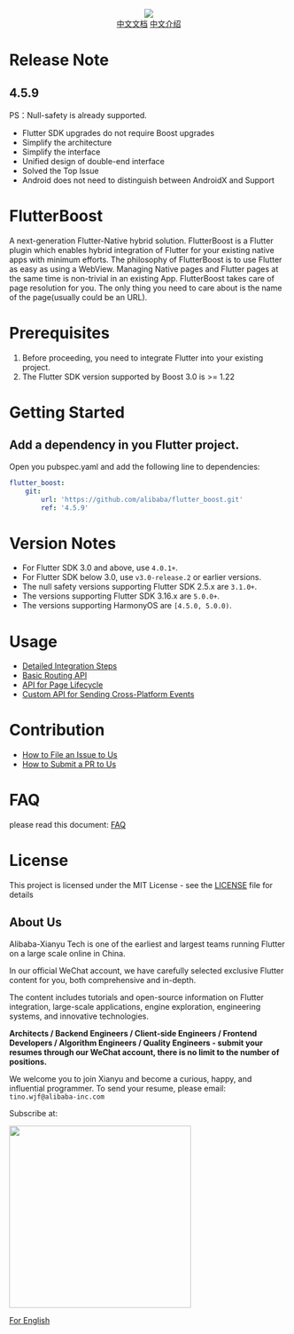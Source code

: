 <p align="center">
  <img src="flutter_boost.png">
   <b></b><br>
  <a href="README_CN.md">中文文档</a>
  <a href="https://zhuanlan.zhihu.com/p/362662962">中文介绍</a>
</p>

# Release Note
## 4.5.9

PS：Null-safety is already supported.

- Flutter SDK upgrades do not require Boost upgrades
- Simplify the architecture
- Simplify the interface
- Unified design of double-end interface
- Solved the Top Issue
- Android does not need to distinguish between AndroidX and Support

# FlutterBoost
A next-generation Flutter-Native hybrid solution. FlutterBoost is a Flutter plugin which enables hybrid integration of Flutter for your existing native apps with minimum efforts. The philosophy of FlutterBoost is to use Flutter as easy as using a WebView. Managing Native pages and Flutter pages at the same time is non-trivial in an existing App. FlutterBoost takes care of page resolution for you. The only thing you need to care about is the name of the page(usually could be an URL). 
<a name="bf647454"></a>

# Prerequisites

1. Before proceeding, you need to integrate Flutter into your existing project.
2. The Flutter SDK version supported by Boost 3.0 is >= 1.22


# Getting Started


## Add a dependency in you Flutter project.

Open you pubspec.yaml and add the following line to dependencies:

``` yaml
flutter_boost:
    git:
        url: 'https://github.com/alibaba/flutter_boost.git'
        ref: '4.5.9'
```

# Version Notes
- For Flutter SDK 3.0 and above, use `4.0.1+`.
- For Flutter SDK below 3.0, use `v3.0-release.2` or earlier versions.
- The null safety versions supporting Flutter SDK 2.5.x are `3.1.0+`.
- The versions supporting Flutter SDK 3.16.x are `5.0.0+`.
- The versions supporting HarmonyOS are `[4.5.0, 5.0.0)`.


# Usage
- [Detailed Integration Steps](https://github.com/alibaba/flutter_boost/blob/master/docs/install.md)
- [Basic Routing API](https://github.com/alibaba/flutter_boost/blob/master/docs/routeAPI.md)
- [API for Page Lifecycle](https://github.com/alibaba/flutter_boost/blob/master/docs/lifecycle.md)
- [Custom API for Sending Cross-Platform Events](https://github.com/alibaba/flutter_boost/blob/master/docs/event.md)

# Contribution
- [How to File an Issue to Us](https://github.com/alibaba/flutter_boost/blob/master/docs/issue.md)
- [How to Submit a PR to Us](https://github.com/alibaba/flutter_boost/blob/master/docs/pr.md)

# FAQ
please read this document:
<a href="Frequently Asked Question.md">FAQ</a>


# License
This project is licensed under the MIT License - see the [LICENSE](LICENSE) file for details

## About Us
Alibaba-Xianyu Tech is one of the earliest and largest teams running Flutter on a large scale online in China.

In our official WeChat account, we have carefully selected exclusive Flutter content for you, both comprehensive and in-depth.

The content includes tutorials and open-source information on Flutter integration, large-scale applications, engine exploration, engineering systems, and innovative technologies.

**Architects / Backend Engineers / Client-side Engineers / Frontend Developers / Algorithm Engineers / Quality Engineers - submit your resumes through our WeChat account, there is no limit to the number of positions.**

We welcome you to join Xianyu and become a curious, happy, and influential programmer. To send your resume, please email: `tino.wjf@alibaba-inc.com`

Subscribe at:

<img src="https://img.alicdn.com/tfs/TB17Ki5XubviK0jSZFNXXaApXXa-656-656.png" width="328px" height="328px">

[For English](https://twitter.com/xianyutech "For English")
